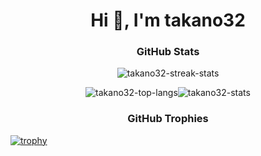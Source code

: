 <h1 align="center">Hi 👋, I'm takano32</h1>



<h3 align="center">GitHub Stats</h3>


<p align="center"><img align="center" src="https://github-readme-streak-stats.herokuapp.com/?user=takano32&theme=dark&ring=e3bb18&fire=e3bb18&currStreakLabel=e3bb18&border=323232" alt="takano32-streak-stats" /></p>


<p align="center"><img align="center" src="https://github-readme-stats.vercel.app/api/top-langs?username=takano32&count_private=true&hide=javascript&layout=compact&langs_count=7&theme=slateorange&title_color=e3bb18&icon_color=e3bb18&bg_color=151515&border_color=323232" alt="takano32-top-langs" /><img align="center" src="https://github-readme-stats.vercel.app/api?username=takano32&count_private=true&show_icons=true&theme=slateorange&title_color=e3bb18&icon_color=e3bb18&bg_color=151515&border_color=323232" alt="takano32-stats" /></p>



<h3 align="center">GitHub Trophies</h3>

[![trophy](https://github-profile-trophy.vercel.app/?username=takano32&theme=onedark&column=9&margin-w=2&margin-h=2&no-frame=true)](https://github.com/ryo-ma/github-profile-trophy)
